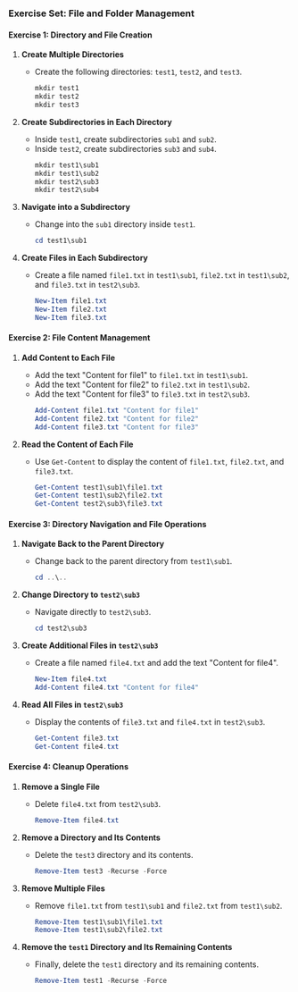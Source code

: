 ### Exercise Set: File and Folder Management

#### Exercise 1: Directory and File Creation

1. **Create Multiple Directories**

   - Create the following directories: `test1`, `test2`, and `test3`.
     ```powershell
     mkdir test1
     mkdir test2
     mkdir test3
     ```

2. **Create Subdirectories in Each Directory**

   - Inside `test1`, create subdirectories `sub1` and `sub2`.
   - Inside `test2`, create subdirectories `sub3` and `sub4`.
     ```powershell
     mkdir test1\sub1
     mkdir test1\sub2
     mkdir test2\sub3
     mkdir test2\sub4
     ```

3. **Navigate into a Subdirectory**

   - Change into the `sub1` directory inside `test1`.
     ```powershell
     cd test1\sub1
     ```

4. **Create Files in Each Subdirectory**
   - Create a file named `file1.txt` in `test1\sub1`, `file2.txt` in `test1\sub2`, and `file3.txt` in `test2\sub3`.
     ```powershell
     New-Item file1.txt
     New-Item file2.txt
     New-Item file3.txt
     ```

#### Exercise 2: File Content Management

1. **Add Content to Each File**

   - Add the text "Content for file1" to `file1.txt` in `test1\sub1`.
   - Add the text "Content for file2" to `file2.txt` in `test1\sub2`.
   - Add the text "Content for file3" to `file3.txt` in `test2\sub3`.
     ```powershell
     Add-Content file1.txt "Content for file1"
     Add-Content file2.txt "Content for file2"
     Add-Content file3.txt "Content for file3"
     ```

2. **Read the Content of Each File**
   - Use `Get-Content` to display the content of `file1.txt`, `file2.txt`, and `file3.txt`.
     ```powershell
     Get-Content test1\sub1\file1.txt
     Get-Content test1\sub2\file2.txt
     Get-Content test2\sub3\file3.txt
     ```

#### Exercise 3: Directory Navigation and File Operations

1. **Navigate Back to the Parent Directory**

   - Change back to the parent directory from `test1\sub1`.
     ```powershell
     cd ..\..
     ```

2. **Change Directory to `test2\sub3`**

   - Navigate directly to `test2\sub3`.
     ```powershell
     cd test2\sub3
     ```

3. **Create Additional Files in `test2\sub3`**

   - Create a file named `file4.txt` and add the text "Content for file4".
     ```powershell
     New-Item file4.txt
     Add-Content file4.txt "Content for file4"
     ```

4. **Read All Files in `test2\sub3`**
   - Display the contents of `file3.txt` and `file4.txt` in `test2\sub3`.
     ```powershell
     Get-Content file3.txt
     Get-Content file4.txt
     ```

#### Exercise 4: Cleanup Operations

1. **Remove a Single File**

   - Delete `file4.txt` from `test2\sub3`.
     ```powershell
     Remove-Item file4.txt
     ```

2. **Remove a Directory and Its Contents**

   - Delete the `test3` directory and its contents.
     ```powershell
     Remove-Item test3 -Recurse -Force
     ```

3. **Remove Multiple Files**

   - Remove `file1.txt` from `test1\sub1` and `file2.txt` from `test1\sub2`.
     ```powershell
     Remove-Item test1\sub1\file1.txt
     Remove-Item test1\sub2\file2.txt
     ```

4. **Remove the `test1` Directory and Its Remaining Contents**
   - Finally, delete the `test1` directory and its remaining contents.
     ```powershell
     Remove-Item test1 -Recurse -Force
     ```


